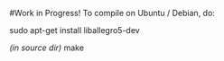 #Work in Progress!
To compile on Ubuntu / Debian, do:

sudo apt-get install liballegro5-dev

*(in source dir)* make

